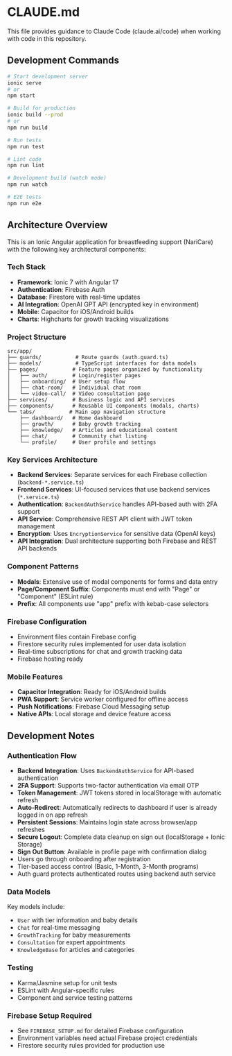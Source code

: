 # CLAUDE.md

This file provides guidance to Claude Code (claude.ai/code) when working with code in this repository.

## Development Commands

```bash
# Start development server
ionic serve
# or
npm start

# Build for production
ionic build --prod
# or
npm run build

# Run tests
npm run test

# Lint code
npm run lint

# Development build (watch mode)
npm run watch

# E2E tests
npm run e2e
```

## Architecture Overview

This is an Ionic Angular application for breastfeeding support (NariCare) with the following key architectural components:

### Tech Stack
- **Framework**: Ionic 7 with Angular 17
- **Authentication**: Firebase Auth
- **Database**: Firestore with real-time updates
- **AI Integration**: OpenAI GPT API (encrypted key in environment)
- **Mobile**: Capacitor for iOS/Android builds
- **Charts**: Highcharts for growth tracking visualizations

### Project Structure
```
src/app/
├── guards/           # Route guards (auth.guard.ts)
├── models/           # TypeScript interfaces for data models
├── pages/           # Feature pages organized by functionality
│   ├── auth/        # Login/register pages
│   ├── onboarding/  # User setup flow
│   ├── chat-room/   # Individual chat room
│   └── video-call/  # Video consultation page
├── services/        # Business logic and API services
├── components/      # Reusable UI components (modals, charts)
└── tabs/           # Main app navigation structure
    ├── dashboard/   # Home dashboard
    ├── growth/      # Baby growth tracking
    ├── knowledge/   # Articles and educational content
    ├── chat/        # Community chat listing
    └── profile/     # User profile and settings
```

### Key Services Architecture
- **Backend Services**: Separate services for each Firebase collection (`backend-*.service.ts`)
- **Frontend Services**: UI-focused services that use backend services (`*.service.ts`)
- **Authentication**: `BackendAuthService` handles API-based auth with 2FA support
- **API Service**: Comprehensive REST API client with JWT token management
- **Encryption**: Uses `EncryptionService` for sensitive data (OpenAI keys)
- **API Integration**: Dual architecture supporting both Firebase and REST API backends

### Component Patterns
- **Modals**: Extensive use of modal components for forms and data entry
- **Page/Component Suffix**: Components must end with "Page" or "Component" (ESLint rule)
- **Prefix**: All components use "app" prefix with kebab-case selectors

### Firebase Configuration
- Environment files contain Firebase config
- Firestore security rules implemented for user data isolation
- Real-time subscriptions for chat and growth tracking data
- Firebase hosting ready

### Mobile Features
- **Capacitor Integration**: Ready for iOS/Android builds
- **PWA Support**: Service worker configured for offline access
- **Push Notifications**: Firebase Cloud Messaging setup
- **Native APIs**: Local storage and device feature access

## Development Notes

### Authentication Flow
- **Backend Integration**: Uses `BackendAuthService` for API-based authentication
- **2FA Support**: Supports two-factor authentication via email OTP
- **Token Management**: JWT tokens stored in localStorage with automatic refresh
- **Auto-Redirect**: Automatically redirects to dashboard if user is already logged in on app refresh
- **Persistent Sessions**: Maintains login state across browser/app refreshes
- **Secure Logout**: Complete data cleanup on sign out (localStorage + Ionic Storage)
- **Sign Out Button**: Available in profile page with confirmation dialog
- Users go through onboarding after registration
- Tier-based access control (Basic, 1-Month, 3-Month programs)
- Auth guard protects authenticated routes using backend auth service

### Data Models
Key models include:
- `User` with tier information and baby details
- `Chat` for real-time messaging
- `GrowthTracking` for baby measurements
- `Consultation` for expert appointments
- `KnowledgeBase` for articles and categories

### Testing
- Karma/Jasmine setup for unit tests
- ESLint with Angular-specific rules
- Component and service testing patterns

### Firebase Setup Required
- See `FIREBASE_SETUP.md` for detailed Firebase configuration
- Environment variables need actual Firebase project credentials
- Firestore security rules provided for production use